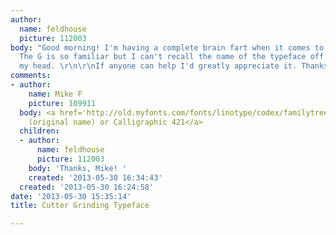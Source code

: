 ```yaml
---
author:
  name: feldhouse
  picture: 112003
body: "Good morning! I'm having a complete brain fart when it comes to this typeface.
  The G is so familiar but I can't recall the name of the typeface off the top of
  my head. \r\n\r\nIf anyone can help I'd greatly appreciate it. Thanks!\r\n[img:sites/default/files/old-images/Untitled-1_5895.png]"
comments:
- author:
    name: Mike F
    picture: 109911
  body: <a href='http://old.myfonts.com/fonts/linotype/codex/familytree.html' target='_blank'>Codex
    (original name) or Calligraphic 421</a>
  children:
  - author:
      name: feldhouse
      picture: 112003
    body: 'Thanks, Mike! '
    created: '2013-05-30 16:34:43'
  created: '2013-05-30 16:24:58'
date: '2013-05-30 15:35:14'
title: Cutter Grinding Typeface

---
```

